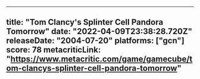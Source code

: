 
---
title: "Tom Clancy's Splinter Cell Pandora Tomorrow"
date: "2022-04-09T23:38:28.720Z"
releaseDate: "2004-07-20"
platforms: ["gcn"]
score: 78
metacriticLink: "https://www.metacritic.com/game/gamecube/tom-clancys-splinter-cell-pandora-tomorrow"
---
